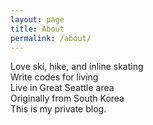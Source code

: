 ```yaml
---
layout: page
title: About
permalink: /about/
---
```


Love ski, hike, and inline skating<br>
Write codes for living<br>
Live in Great Seattle area<br>
Originally from South Korea <br>
This is my private blog.


